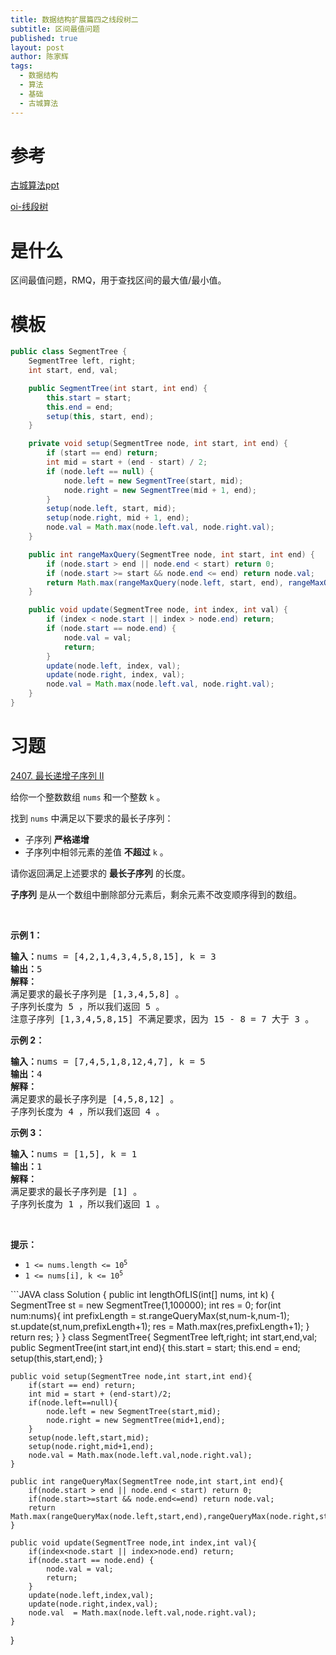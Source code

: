 ```yaml
---
title: 数据结构扩展篇四之线段树二
subtitle: 区间最值问题
published: true
layout: post
author: 陈家辉
tags:
  - 数据结构
  - 算法
  - 基础
  - 古城算法
---
```


# 参考

[古城算法ppt](https://docs.google.com/presentation/d/1JYOvW6R6P0uNN-BrDsMqT6rUbS8OfS2CQx0GvFX6xz8/edit#slide=id.p)

[oi-线段树](https://oi-wiki.org/ds/seg/)

# 是什么

区间最值问题，RMQ，用于查找区间的最大值/最小值。

# 模板

```java
public class SegmentTree {
    SegmentTree left, right;
    int start, end, val;

    public SegmentTree(int start, int end) {
        this.start = start;
        this.end = end;
        setup(this, start, end);
    }

    private void setup(SegmentTree node, int start, int end) {
        if (start == end) return;
        int mid = start + (end - start) / 2;
        if (node.left == null) {
            node.left = new SegmentTree(start, mid);
            node.right = new SegmentTree(mid + 1, end);
        }
        setup(node.left, start, mid);
        setup(node.right, mid + 1, end);
        node.val = Math.max(node.left.val, node.right.val);
    }

    public int rangeMaxQuery(SegmentTree node, int start, int end) {
        if (node.start > end || node.end < start) return 0;
        if (node.start >= start && node.end <= end) return node.val;
        return Math.max(rangeMaxQuery(node.left, start, end), rangeMaxQuery(node.right, start, end));
    }

    public void update(SegmentTree node, int index, int val) {
        if (index < node.start || index > node.end) return;
        if (node.start == node.end) {
            node.val = val;
            return;
        }
        update(node.left, index, val);
        update(node.right, index, val);
        node.val = Math.max(node.left.val, node.right.val);
    }
}
```

# 习题

[2407. 最长递增子序列 II](https://leetcode.cn/problems/longest-increasing-subsequence-ii/)

<div class="px-5 pt-4"><div class="flex"></div><div class="_1l1MA" data-track-load="description_content"><p>给你一个整数数组&nbsp;<code>nums</code>&nbsp;和一个整数&nbsp;<code>k</code>&nbsp;。</p>

<p>找到&nbsp;<code>nums</code>&nbsp;中满足以下要求的最长子序列：</p>

<ul>
	<li>子序列 <strong>严格递增</strong></li>
	<li>子序列中相邻元素的差值 <strong>不超过</strong>&nbsp;<code>k</code>&nbsp;。</li>
</ul>

<p>请你返回满足上述要求的 <strong>最长子序列</strong>&nbsp;的长度。</p>

<p><strong>子序列</strong>&nbsp;是从一个数组中删除部分元素后，剩余元素不改变顺序得到的数组。</p>

<p>&nbsp;</p>

<p><strong>示例 1：</strong></p>

<pre><b>输入：</b>nums = [4,2,1,4,3,4,5,8,15], k = 3
<b>输出：</b>5
<strong>解释：</strong>
满足要求的最长子序列是 [1,3,4,5,8] 。
子序列长度为 5 ，所以我们返回 5 。
注意子序列 [1,3,4,5,8,15] 不满足要求，因为 15 - 8 = 7 大于 3 。
</pre>

<p><strong>示例 2：</strong></p>

<pre><b>输入：</b>nums = [7,4,5,1,8,12,4,7], k = 5
<b>输出：</b>4
<strong>解释：</strong>
满足要求的最长子序列是 [4,5,8,12] 。
子序列长度为 4 ，所以我们返回 4 。
</pre>

<p><strong>示例 3：</strong></p>

<pre><b>输入：</b>nums = [1,5], k = 1
<b>输出：</b>1
<strong>解释：</strong>
满足要求的最长子序列是 [1] 。
子序列长度为 1 ，所以我们返回 1 。
</pre>

<p>&nbsp;</p>

<p><strong>提示：</strong></p>

<ul>
	<li><code>1 &lt;= nums.length &lt;= 10<sup>5</sup></code></li>
	<li><code>1 &lt;= nums[i], k &lt;= 10<sup>5</sup></code></li>
</ul>
```JAVA
class Solution {
    public int lengthOfLIS(int[] nums, int k) {
        SegmentTree st = new SegmentTree(1,100000);
        int res = 0;
        for(int num:nums){
            int prefixLength = st.rangeQueryMax(st,num-k,num-1);
            st.update(st,num,prefixLength+1);
            res = Math.max(res,prefixLength+1);
        }
        return res;
    }
}
class SegmentTree{
    SegmentTree left,right;
    int start,end,val;
    public SegmentTree(int start,int end){
        this.start = start;
        this.end = end;
        setup(this,start,end);
    }

    public void setup(SegmentTree node,int start,int end){
        if(start == end) return;
        int mid = start + (end-start)/2;
        if(node.left==null){
            node.left = new SegmentTree(start,mid);
            node.right = new SegmentTree(mid+1,end);
        }
        setup(node.left,start,mid);
        setup(node.right,mid+1,end);
        node.val = Math.max(node.left.val,node.right.val);
    }

    public int rangeQueryMax(SegmentTree node,int start,int end){
        if(node.start > end || node.end < start) return 0;
        if(node.start>=start && node.end<=end) return node.val;
        return Math.max(rangeQueryMax(node.left,start,end),rangeQueryMax(node.right,start,end));
    }

    public void update(SegmentTree node,int index,int val){
        if(index<node.start || index>node.end) return;
        if(node.start == node.end) {
            node.val = val;
            return;
        }
        update(node.left,index,val);
        update(node.right,index,val);
        node.val  = Math.max(node.left.val,node.right.val);
    }
}
```

